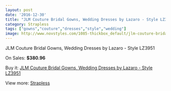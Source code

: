 ```yaml
---
layout: post
date: '2016-12-30'
title: "JLM Couture Bridal Gowns, Wedding Dresses by Lazaro - Style LZ3951"
category: Strapless
tags: ["gowns","couture","dresses","style","wedding"]
image: http://www.novstyles.com/1085-thickbox_default/jlm-couture-bridal-gowns-wedding-dresses-by-lazaro-style-lz3951.jpg
---
```

JLM Couture Bridal Gowns, Wedding Dresses by Lazaro - Style LZ3951

On Sales: **$380.96**
<a href="https://www.novstyles.com/en/strapless/632-jlm-couture-bridal-gowns-wedding-dresses-by-lazaro-style-lz3951.html"><amp-img layout="responsive" width="600" height="600" src="//www.novstyles.com/1085-thickbox_default/jlm-couture-bridal-gowns-wedding-dresses-by-lazaro-style-lz3951.jpg" alt="JLM Couture Bridal Gowns, Wedding Dresses by Lazaro - Style LZ3951 0" /></a>
<a href="https://www.novstyles.com/en/strapless/632-jlm-couture-bridal-gowns-wedding-dresses-by-lazaro-style-lz3951.html"><amp-img layout="responsive" width="600" height="600" src="//www.novstyles.com/1086-thickbox_default/jlm-couture-bridal-gowns-wedding-dresses-by-lazaro-style-lz3951.jpg" alt="JLM Couture Bridal Gowns, Wedding Dresses by Lazaro - Style LZ3951 1" /></a>

Buy it: [JLM Couture Bridal Gowns, Wedding Dresses by Lazaro - Style LZ3951](https://www.novstyles.com/en/strapless/632-jlm-couture-bridal-gowns-wedding-dresses-by-lazaro-style-lz3951.html "JLM Couture Bridal Gowns, Wedding Dresses by Lazaro - Style LZ3951")

View more: [Strapless](https://www.novstyles.com/en/6-strapless "Strapless")